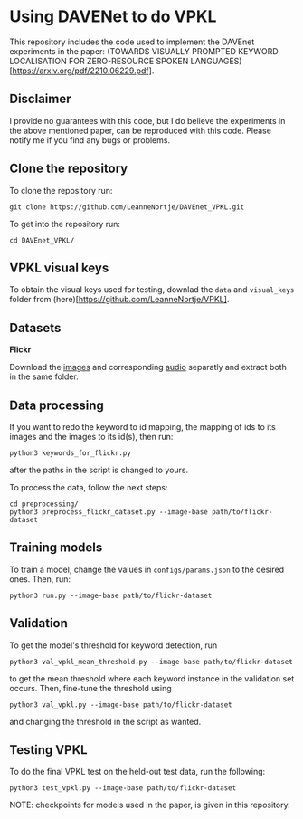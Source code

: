 # Using DAVENet to do VPKL

This repository includes the code used to implement the DAVEnet experiments in the paper: (TOWARDS VISUALLY PROMPTED KEYWORD LOCALISATION FOR ZERO-RESOURCE SPOKEN LANGUAGES)[https://arxiv.org/pdf/2210.06229.pdf]. 

## Disclaimer

I provide no guarantees with this code, but I do believe the experiments in the above mentioned paper, can be reproduced with this code. Please notify me if you find any bugs or problems. 

## Clone the repository 

To clone the repository run:

```
git clone https://github.com/LeanneNortje/DAVEnet_VPKL.git
```

To get into the repository run:

```
cd DAVEnet_VPKL/
```

## VPKL visual keys

To obtain the visual keys used for testing, downlad the ```data``` and ```visual_keys``` folder from (here)[https://github.com/LeanneNortje/VPKL].

## Datasets


**Flickr**

Download the [images](https://www.kaggle.com/datasets/adityajn105/flickr8k) and corresponding [audio](https://groups.csail.mit.edu/sls/downloads/flickraudio/downloads.cgi) separatly and extract both in the same folder. 

## Data processing

If you want to redo the keyword to id mapping, the mapping of ids to its images and the images to its id(s), then run:
```
python3 keywords_for_flickr.py
```
after the paths in the script is changed to yours.

To process the data, follow the next steps: 
```
cd preprocessing/
python3 preprocess_flickr_dataset.py --image-base path/to/flickr-dataset

```
## Training models

To train a model, change the values in ```configs/params.json``` to the desired ones. Then, run:

```
python3 run.py --image-base path/to/flickr-dataset
```

## Validation

To get the model's threshold for keyword detection, run

```
python3 val_vpkl_mean_threshold.py --image-base path/to/flickr-dataset
```
to get the mean threshold where each keyword instance in the validation set occurs. Then, fine-tune the threshold using 

```
python3 val_vpkl.py --image-base path/to/flickr-dataset
```
and changing the threshold in the script as wanted.

## Testing VPKL

To do the final VPKL test on the held-out test data, run the following:

```
python3 test_vpkl.py --image-base path/to/flickr-dataset
```

NOTE: checkpoints for models used in the paper, is given in this repository.